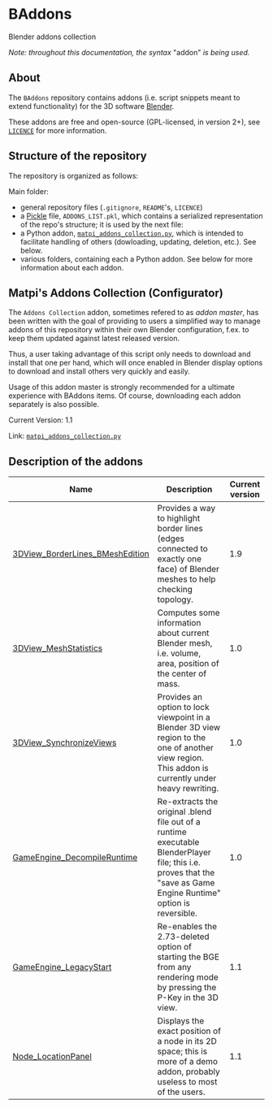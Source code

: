 # BAddons
Blender addons collection

*Note: throughout this documentation, the syntax* "addon" *is being used.*

## About

The `BAddons` repository contains addons (i.e. script snippets meant to extend functionality) for the 3D software [Blender](https://www.blender.org/).

These addons are free and open-source (GPL-licensed, in version 2+), see [`LICENCE`](https://github.com/qwenger/BAddons/blob/master/LICENSE) for more information.

## Structure of the repository

The repository is organized as follows:

Main folder:

- general repository files (`.gitignore`, `README`'s, `LICENCE`)
- a [Pickle](https://docs.python.org/3/library/pickle.html) file, `ADDONS_LIST.pkl`, which contains a serialized representation of the repo's structure; it is used by the next file:
- a Python addon, [`matpi_addons_collection.py`](https://github.com/qwenger/BAddons/blob/master/matpi_addons_collection.py), which is intended to facilitate handling of others (dowloading, updating, deletion, etc.). See below.
- various folders, containing each a Python addon. See below for more information about each addon.

## Matpi's Addons Collection (Configurator)

The `Addons Collection` addon, sometimes refered to as *addon master*, has been written with the goal of providing to users a simplified way to manage addons of this repository within their own Blender configuration, f.ex. to keep them updated against latest released version.

Thus, a user taking advantage of this script only needs to download and install that one per hand, which will once enabled in Blender display options to download and install others very quickly and easily.

Usage of this addon master is strongly recommended for a ultimate experience with BAddons items. Of course, downloading each addon separately is also possible.

Current Version: <!--- matpi_addons_collection -->1.1<!--- / -->

Link: [`matpi_addons_collection.py`](https://github.com/qwenger/BAddons/blob/master/matpi_addons_collection.py)

## Description of the addons

| Name    | Description | Current version |
|---------|-------------|-----------------|
| [3DView_BorderLines_BMeshEdition](https://github.com/qwenger/BAddons/blob/master/3DView_BorderLines_BMeshEdition/3dview_border_lines_bmesh_edition.py) | Provides a way to highlight border lines (edges connected to exactly one face) of Blender meshes to help checking topology. | <!--- 3dview_border_lines_bmesh_edition -->1.9<!--- / --> |
| [3DView_MeshStatistics](https://github.com/qwenger/BAddons/blob/master/3DView_MeshStatistics/3dview_mesh_statistics.py) | Computes some information about current Blender mesh, i.e. volume, area, position of the center of mass. | <!--- 3dview_mesh_statistics -->1.0<!--- / --> |
| [3DView_SynchronizeViews](https://github.com/qwenger/BAddons/blob/master/3DView_SynchonizeViews/3dview_synchronize_views.py) | Provides an option to lock viewpoint in a Blender 3D view region to the one of another view region. This addon is currently under heavy rewriting. | <!--- 3dview_synchronize_views -->1.0<!--- / --> |
| [GameEngine_DecompileRuntime](https://github.com/qwenger/BAddons/blob/master/GameEngine_DecompileRuntime/game_engine_decompile_runtime.py) | Re-extracts the original .blend file out of a runtime executable BlenderPlayer file; this i.e. proves that the "save as Game Engine Runtime" option is reversible. | <!--- game_engine_decompile_runtime -->1.0<!--- / --> |
| [GameEngine_LegacyStart](https://github.com/qwenger/BAddons/blob/master/GameEngine_LegacyStart/game_engine_legacy_start.py) | Re-enables the 2.73-deleted option of starting the BGE from any rendering mode by pressing the P-Key in the 3D view. | <!--- game_engine_legacy_start -->1.1<!--- / --> |
| [Node_LocationPanel](https://github.com/qwenger/BAddons/blob/master/Node_LocationPanel/node_location_panel.py) | Displays the exact position of a node in its 2D space; this is more of a demo addon, probably useless to most of the users. | <!--- node_location_panel -->1.1<!--- / --> |

